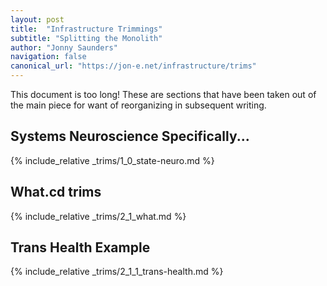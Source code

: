 ```yaml
---
layout: post
title:  "Infrastructure Trimmings"
subtitle: "Splitting the Monolith"
author: "Jonny Saunders"
navigation: false
canonical_url: "https://jon-e.net/infrastructure/trims"
---
```


This document is too long! These are sections that have been taken out of the main piece for want of reorganizing in subsequent writing.


## Systems Neuroscience Specifically...

{% include_relative _trims/1_0_state-neuro.md %}


## What.cd trims

{% include_relative _trims/2_1_what.md %}

## Trans Health Example

{% include_relative _trims/2_1_1_trans-health.md %}